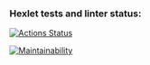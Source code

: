 ### Hexlet tests and linter status:
[![Actions Status](https://github.com/SvetlanaMaksimova/fullstack-javascript-project-44/workflows/hexlet-check/badge.svg)](https://github.com/SvetlanaMaksimova/fullstack-javascript-project-44/actions)

[![Maintainability](https://api.codeclimate.com/v1/badges/998fcec809938c54b318/maintainability)](https://codeclimate.com/github/SvetlanaMaksimova/fullstack-javascript-project-44/maintainability)
